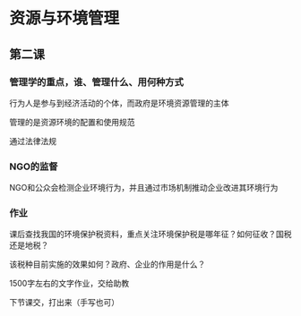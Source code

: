 # 资源与环境管理

## 第二课

### 管理学的重点，谁、管理什么、用何种方式

行为人是参与到经济活动的个体，而政府是环境资源管理的主体

管理的是资源环境的配置和使用规范

通过法律法规

### NGO的监督

NGO和公众会检测企业环境行为，并且通过市场机制推动企业改进其环境行为

### 作业

课后查找我国的环境保护税资料，重点关注环境保护税是哪年征？如何征收？国税还是地税？

该税种目前实施的效果如何？政府、企业的作用是什么？

1500字左右的文字作业，交给助教

下节课交，打出来（手写也可）

